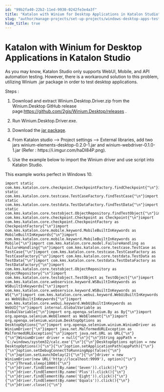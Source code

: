 ```yaml
---
id: "99b2fa40-22b2-11ed-9930-0242fe3e4a3f"
title: "Katalon with Winium for Desktop Applications in Katalon Studio"
slug: "author/manage-projects/set-up-projects/windows-desktop-apps-testing/katalon-with-winium-for-desktop-applications-in-katalon-studio"
hide_title: true
---
```


# <a id="id" class="anchor_top_offset"/><a id="ariaid-title1" class="anchor_top_offset"/>Katalon with Winium for Desktop Applications in <span xmlns="http://www.w3.org/1999/xhtml" className="ph">Katalon Studio</span> 

<p xmlns="http://www.w3.org/1999/xhtml" className="p">As you may know, <span className="ph">Katalon Studio</span> only supports WebUI, Mobile, and   API automation testing. However, there is a workaround solution to   this problem, utilizing Winium .jar package in order to test   desktop applications.</p> 
<div xmlns="http://www.w3.org/1999/xhtml" className="p">Steps :<ol className="ol"><li className="li"><p className="p">Download and extract Winium.Desktop.Driver.zip from the Winium.Desktop GitHub release page:<a className="xref j-external-link" href="https://github.com/2gis/Winium.Desktop/releases" target="_blank">https://github.com/2gis/Winium.Desktop/releases</a> .</p></li><li className="li"><p className="p">Run
        Winium.Desktop.Driver.exe.</p></li><li className="li"><p className="p">Download the <a className="xref j-external-link" href="https://jar-download.com/?search_box=com.github.2gis.winium" target="_blank">jar
          package</a>. </p></li><li className="li"><p className="p">From Katalon studio --&gt; Project settings --&gt;
        External libraries, add two jars
        winium-elements-desktop-0.2.0-1.jar and
        winium-webdriver-0.1.0-1.jar (Refer :
        https://i.imgur.com/haDI84P.png).</p></li><li className="li"><p className="p">Use the example below to import
        the Winium driver and use script into Katalon Studio.</p></li></ol> </div>
<p xmlns="http://www.w3.org/1999/xhtml" className="p">This example works perfect in Windows 10.</p> 
<pre xmlns="http://www.w3.org/1999/xhtml" className="pre codeblock"><code>import static com.kms.katalon.core.checkpoint.CheckpointFactory.findCheckpoint{"\n"}import static com.kms.katalon.core.testcase.TestCaseFactory.findTestCase{"\n"}import static com.kms.katalon.core.testdata.TestDataFactory.findTestData{"\n"}import static com.kms.katalon.core.testobject.ObjectRepository.findTestObject{"\n"}import com.kms.katalon.core.checkpoint.Checkpoint as Checkpoint{"\n"}import com.kms.katalon.core.checkpoint.CheckpointFactory as CheckpointFactory{"\n"}import com.kms.katalon.core.mobile.keyword.MobileBuiltInKeywords as MobileBuiltInKeywords{"\n"}import com.kms.katalon.core.mobile.keyword.MobileBuiltInKeywords as Mobile{"\n"}import com.kms.katalon.core.model.FailureHandling as FailureHandling{"\n"}import com.kms.katalon.core.testcase.TestCase as TestCase{"\n"}import com.kms.katalon.core.testcase.TestCaseFactory as TestCaseFactory{"\n"}import com.kms.katalon.core.testdata.TestData as TestData{"\n"}import com.kms.katalon.core.testdata.TestDataFactory as TestDataFactory{"\n"}import com.kms.katalon.core.testobject.ObjectRepository as ObjectRepository{"\n"}import com.kms.katalon.core.testobject.TestObject as TestObject{"\n"}import com.kms.katalon.core.webservice.keyword.WSBuiltInKeywords as WSBuiltInKeywords{"\n"}import com.kms.katalon.core.webservice.keyword.WSBuiltInKeywords as WS{"\n"}import com.kms.katalon.core.webui.keyword.WebUiBuiltInKeywords as WebUiBuiltInKeywords{"\n"}import com.kms.katalon.core.webui.keyword.WebUiBuiltInKeywords as WebUI{"\n"}import internal.GlobalVariable as GlobalVariable{"\n"}import org.openqa.selenium.By as By{"\n"}import org.openqa.selenium.WebElement as WebElement{"\n"}import org.openqa.selenium.winium.DesktopOptions as DesktopOptions{"\n"}import org.openqa.selenium.winium.WiniumDriver as WiniumDriver{"\n"}import java.net.MalformedURLException as MalformedURLException{"\n"}import java.net.URL as URL{"\n"}{"\n"}WiniumDriver driver = null{"\n"}{"\n"}String appPath = 'C:/windows/system32/calc.exe'{"\n"}{"\n"}DesktopOptions option = new DesktopOptions(){"\n"}{"\n"}option.setApplicationPath(appPath){"\n"}{"\n"}option.setDebugConnectToRunningApp(false){"\n"}{"\n"}option.setLaunchDelay(2){"\n"}{"\n"}driver = new WiniumDriver(new URL('http://localhost:9999'), option){"\n"}{"\n"}Thread.sleep(1000){"\n"}{"\n"}driver.findElement(By.name('Seven')).click(){"\n"}{"\n"}driver.findElement(By.name('Plus')).click(){"\n"}{"\n"}driver.findElement(By.name('Eight')).click(){"\n"}{"\n"}driver.findElement(By.name('Equals')).click(){"\n"}{"\n"}driver.close(){"\n"}</code></pre> 
